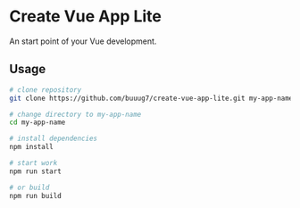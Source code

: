 # Create Vue App Lite

An start point of your Vue development.

## Usage

```bash
# clone repository
git clone https://github.com/buuug7/create-vue-app-lite.git my-app-name

# change directory to my-app-name
cd my-app-name

# install dependencies
npm install

# start work
npm run start

# or build
npm run build
```
